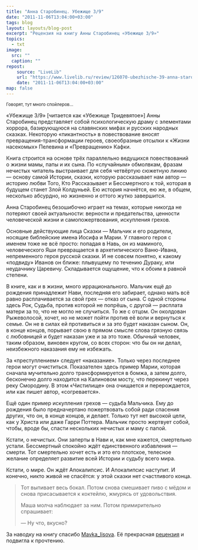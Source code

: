 ```yaml
---
title: "Анна Старобинец. Убежище 3/9"
date: "2011-11-06T13:04:00+03:00"
tags: blog
layout: layouts/blog-post
excerpt: "Рецензия на книгу Анны Старобинец «Убежище 3/9»"
topics:
  - txt
image:
  src: ""
  caption: ""
repost:
    source: "LiveLib"
    url: "https://www.livelib.ru/review/126070-ubezhische-39-anna-starobinets"
    date: "2011-11-06T13:04:00+03:00"
map: false
---
```


<small>Говорят, тут много спойлеров…</small>

«Убежище 3/9» [читается как «Убежище Тридевятое»] Анны Старобинец представляет собой психологическую драму с элементами хоррора, базирующуюся на славянских мифах и русских народных сказках. Некоторую «пикантность» в повествование вносят превращения-трансформации героев, своеобразные отсылки к «Жизни насекомых» Пелевина и «Превращению» Кафки.

Книга строится на основе трёх параллельно ведущихся повествований о жизни мамы, папы и их сына. По «случайным» обмолвкам, фразам нечистых читатель выстраивает для себя четвёртую сюжетную линию — основу самой Истории, сказки, которую рассказывает нам автор — историю любви Того, Кто Рассказывает и Бессмертного к той, которая в будущем станет Злой Колдуньей. Ею история начнётся, ею же, в общем, несколько абсурдно, но жизненно и оттого жутко завершится.

Анна Старобинец безошибочно играет на темах, которые никогда не потеряют своей актуальности: верности и предательства, ценности человеческой жизни и самопожертвования, искупления грехов.

Основные действующие лица Сказки — Мальчик и его родители, носящие библейские имена Иосифа и Марии. У главного героя с именем тоже не всё просто: попадая в Навь, он из маминого, человеческого Яши превращается в архетипического Ваню-Ивана, непременного героя русской сказки. И не совсем понятно, к какому «подвиду» Иванов он ближе: плывущему по течению Дураку, или неудачнику Царевичу. Складывается ощущение, что к обоим в равной степени.

В книге, как и в жизни, много иррационального. Мальчик ещё до рождения принадлежит Нави, последняя его забирает, однако мать всё равно расплачивается за свой грех — отказ от сына. С одной стороны здесь Рок, Судьба, против которой не попрёшь, с другой — расплата матери за то, что не могло не случиться. То же с отцом. Он околдован Рыжеволосой, хочет, но не может пойти против её воли и вернуться к семье. Он не в силах ей противиться и за это будет наказан сыном. Он, в конце концов, порывает свою в прямом смысле слова грязную связь с любовницей и будет наказан уже и за это тоже. Обычный человек, таким образом, виновен кругом, со всех сторон: что бы он ни делал, неизбежного наказания ему не избежать.

За «преступлением» следует «наказание». Только через последнее герои могут очиститься. Показателен здесь пример Марии, которая сначала мучительно долго трансформируется в бомжа, а затем долго, бесконечно долго находится на Калиновом мосту, что перекинут через реку Смородину. В этом «Чистилище» она очищается и перерождается, или как пишет автор, «согревается».

Ещё один пример искупления грехов — судьба Мальчика. Ему до рождения было предначертано пожертвовать собой ради спасения других, что он, в конце концов, и делает. Только тут нет высокой цели, как у Христа или даже Гарри Поттера. Мальчик просто жертвует собой, чтобы, вроде бы, спасти нескольких нечистых и маму с папой.

Кстати, о нечистых. Они заперты в Нави и, как мне кажется, смертельно устали. Бессмертный спокойно ждёт единственного избавления — смерти. Тот смертельно хочет есть и это его плотское, телесное желание определяет развитие всей Истории и судьбу всего мира.

Кстати, о мире. Он ждёт Апокалипсис. И Апокалипсис наступит. И конечно, никто живой не спасётся: у этой сказки нет счастливого конца.

> Тот выпивает весь бокал. Потом снова смешивает пиво с мёдом и снова присасывается к коктейлю, жмурясь от удовольствия.
>
> Маша молча наблюдает за ним. Потом примирительно спрашивает:
>
> — Ну что, вкусно?

За наводку на книгу спасибо [Mavka_lisova](http://www.livelib.ru/reader/Mavka_lisova). Её прекрасная [рецензия](https://www.livelib.ru/review/125254-ubezhische-39-anna-starobinets) и подвигла к прочтению.
